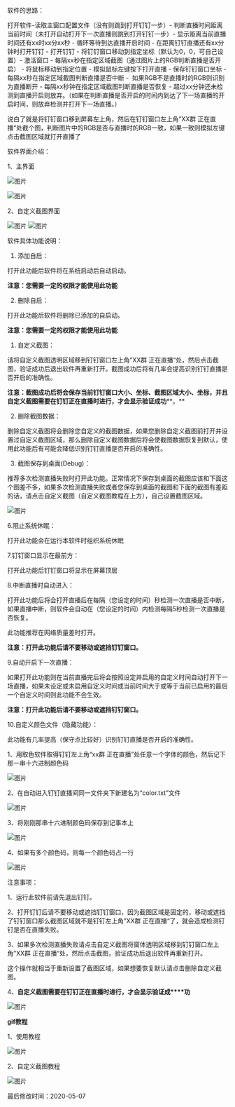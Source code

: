 软件的思路：

打开软件-读取主窗口配置文件（没有则跳到打开钉钉一步）- 判断直播时间距离当前时间（未打开自动打开下一次直播则跳到打开钉钉一步）- 显示距离当前直播时间还有xx时xx分xx秒 - 循环等待到达直播开启时间 - 在距离钉钉直播还有xx分钟时打开钉钉 - 打开钉钉 - 将钉钉窗口移动到指定坐标（默认为0，0，可自己设置）- 激活窗口 - 每隔xx秒在指定区域截图（通过图片上的RGB判断直播是否开启） - 将鼠标移动到指定位置 - 模拟鼠标左键按下打开直播 - 保存钉钉窗口坐标 - 每隔xx秒在指定区域截图判断直播是否中断 -  如果RGB不是直播时的RGB则识别为直播断开 - 每隔xx秒钟在指定区域截图判断直播是否恢复 - 超过xx分钟还未检测到直播开启则放弃。（如果在判断直播是否开启的时间内到达了下一场直播的开启时间，则放弃检测并打开下一场直播。）

说白了就是将钉钉窗口移到屏幕左上角，然后在钉钉窗口左上角”XX群 正在直播“处截个图，判断图片中的RGB是否与直播时的RGB一致，如果一致则模拟左键点击截图区域就打开直播了





软件界面介绍：

1、主界面

![图片](https://uploader.shimo.im/f/kVOTCawZIULuwfNH.png!thumbnail)

![图片](https://uploader.shimo.im/f/m7lqlcGkjUMDMFvZ.png!thumbnail)

                                                  

2、自定义截图界面

   

![图片](https://uploader.shimo.im/f/WDbdcXs5Qb0YKGe5.png!thumbnail)                                    ![图片](https://uploader.shimo.im/f/NN8BRrVaCWQsVxUw.png!thumbnail)




软件具体功能说明：

1. 添加自启：

打开此功能后软件将在系统启动后自动启动。

**注意：您需要一定的权限才能使用此功能**

2. 删除自启：

打开此功能后软件将删除已添加的自启动。

**注意：您需要一定的权限才能使用此功能**

1. 自定义截图：

请将自定义截图透明区域移到钉钉窗口左上角”XX群 正在直播“处，然后点击截图，验证成功后退出软件再重新打开。截图成功后将有几率会提高识别钉钉直播是否开启的准确性。

**注意：截图成功后将会保存当前钉钉窗口大小、坐标、截图区域大小、坐标，并且自定义截图需要在钉钉正在直播时进行，才会显示验证成功****。**

2. 删除截图数据：

删除自定义截图将会删除您自定义的截图数据，如果您删除自定义截图前打开并设置过自定义截图区域，那么删除自定义截图数据后将会使截图数据恢复到默认，使用此功能后有可能会降低识别钉钉直播是否开启的准确性。

3. 截图保存到桌面(Debug)：

推荐多次检测直播失败时打开此功能。正常情况下保存到桌面的截图应该和下面这个图差不多，如果多次检测直播失败或者您保存到桌面的截图和下面的截图有差距的话，请点击自定义截图（自定义截图教程在上方），自己设置截图区域。   

  ![图片](https://uploader.shimo.im/f/CBPAUeBLJl83RL56.jpg!thumbnail)

 

 6.阻止系统休眠：

打开此功能会在运行本软件时组织系统休眠

 7.钉钉窗口显示在最前方：

打开此功能后钉钉窗口将显示在屏幕顶层

 8.中断直播时自动进入：

打开此功能后将会打开直播后在每隔（您设定的时间）秒检测一次直播是否中断，如果直播中断，则软件会自动在（您设定的时间）内检测每隔5秒检测一次直播是否恢复。

此功能推荐在网络质量差时打开。

**注意：打开此功能后请不要移动或遮挡钉钉窗口。**

 9.自动开启下一次直播：

如果打开此功能则在当前直播完后将会按照设定并启用的自定义时间自动打开下一场直播，如果未设定或未启用自定义时间或当前时间大于或等于当前已启用的最后一个自定义时间则此功能不会生效。

**注意：打开此功能后请不要移动或遮挡钉钉窗口。**

 10.自定义颜色文件（隐藏功能）：

此功能有几率提高（保守点比较好）识别钉钉直播是否开启的准确性。

1、用取色软件取得钉钉左上角“xx群 正在直播”处任意一个字体的颜色，然后记下那一串十六进制颜色码

![图片](https://uploader.shimo.im/f/6ePCkl7tROD0B2R7.jpg!thumbnail)

2、在自动进入钉钉直播间同一文件夹下新建名为“color.txt”文件

![图片](https://uploader.shimo.im/f/HjMY9zNL5Axxh67j.png!thumbnail)

3、将刚刚那串十六进制颜色码保存到记事本上

![图片](https://uploader.shimo.im/f/2NYH2UwXTIjTNRUY.png!thumbnail)

4、如果有多个颜色码，则每一个颜色码占一行

![图片](https://uploader.shimo.im/f/Mgf8gHVxAurdWiap.png!thumbnail)


注意事项：

1、运行此软件前请先退出钉钉。

2、打开钉钉后请不要移动或遮挡钉钉窗口，因为截图区域是固定的，移动或遮挡了钉钉窗口那么截图区域就不是钉钉左上角”XX群 正在直播“了，就会造成检测钉钉是否在直播失败。

3、如果多次检测直播失败请点击自定义截图将窗体透明区域移到钉钉窗口左上角”XX群 正在直播“处，然后点击截图，验证成功后退出软件再重新打开。

这个操作就相当于重新设置了截图区域，如果想要恢复默认请点击删除自定义截图。

4、**自定义截图需要在钉钉正在直播时进行，才会显示验证成****功**                 

![图片](https://uploader.shimo.im/f/MXMjFpub1aMqr5KA.png!thumbnail)




**gif教程**

1、使用教程

![图片](https://uploader.shimo.im/f/B7x6VMaTmJzv2rJX.gif)

2、自定义截图教程

![图片](https://uploader.shimo.im/f/RA81yWEP41oVJeS7.gif)  

最后修改时间：2020-05-07

